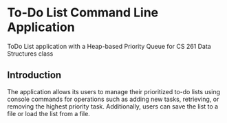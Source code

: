 # To-Do List Command Line Application
To­Do List application with a Heap-based Priority Queue for CS 261 Data Structures class

## Introduction ##

The application allows its users to manage their prioritized to-do lists using console commands for operations such as adding new tasks, retrieving, or removing the highest priority task. Additionally, users can save the list to a file or load the list from a file.
